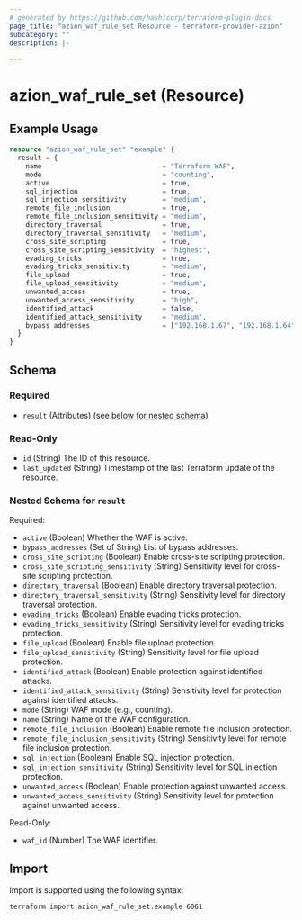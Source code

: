 ```yaml
---
# generated by https://github.com/hashicorp/terraform-plugin-docs
page_title: "azion_waf_rule_set Resource - terraform-provider-azion"
subcategory: ""
description: |-
  
---
```


# azion_waf_rule_set (Resource)



## Example Usage

```terraform
resource "azion_waf_rule_set" "example" {
  result = {
    name                              = "Terraform WAF",
    mode                              = "counting",
    active                            = true,
    sql_injection                     = true,
    sql_injection_sensitivity         = "medium",
    remote_file_inclusion             = true,
    remote_file_inclusion_sensitivity = "medium",
    directory_traversal               = true,
    directory_traversal_sensitivity   = "medium",
    cross_site_scripting              = true,
    cross_site_scripting_sensitivity  = "highest",
    evading_tricks                    = true,
    evading_tricks_sensitivity        = "medium",
    file_upload                       = true,
    file_upload_sensitivity           = "medium",
    unwanted_access                   = true,
    unwanted_access_sensitivity       = "high",
    identified_attack                 = false,
    identified_attack_sensitivity     = "medium",
    bypass_addresses                  = ["192.168.1.67", "192.168.1.64", "192.168.1.65", "192.168.1.63", "192.168.1.66"]
  }
}
```

<!-- schema generated by tfplugindocs -->
## Schema

### Required

- `result` (Attributes) (see [below for nested schema](#nestedatt--result))

### Read-Only

- `id` (String) The ID of this resource.
- `last_updated` (String) Timestamp of the last Terraform update of the resource.

<a id="nestedatt--result"></a>
### Nested Schema for `result`

Required:

- `active` (Boolean) Whether the WAF is active.
- `bypass_addresses` (Set of String) List of bypass addresses.
- `cross_site_scripting` (Boolean) Enable cross-site scripting protection.
- `cross_site_scripting_sensitivity` (String) Sensitivity level for cross-site scripting protection.
- `directory_traversal` (Boolean) Enable directory traversal protection.
- `directory_traversal_sensitivity` (String) Sensitivity level for directory traversal protection.
- `evading_tricks` (Boolean) Enable evading tricks protection.
- `evading_tricks_sensitivity` (String) Sensitivity level for evading tricks protection.
- `file_upload` (Boolean) Enable file upload protection.
- `file_upload_sensitivity` (String) Sensitivity level for file upload protection.
- `identified_attack` (Boolean) Enable protection against identified attacks.
- `identified_attack_sensitivity` (String) Sensitivity level for protection against identified attacks.
- `mode` (String) WAF mode (e.g., counting).
- `name` (String) Name of the WAF configuration.
- `remote_file_inclusion` (Boolean) Enable remote file inclusion protection.
- `remote_file_inclusion_sensitivity` (String) Sensitivity level for remote file inclusion protection.
- `sql_injection` (Boolean) Enable SQL injection protection.
- `sql_injection_sensitivity` (String) Sensitivity level for SQL injection protection.
- `unwanted_access` (Boolean) Enable protection against unwanted access.
- `unwanted_access_sensitivity` (String) Sensitivity level for protection against unwanted access.

Read-Only:

- `waf_id` (Number) The WAF identifier.

## Import

Import is supported using the following syntax:

```shell
terraform import azion_waf_rule_set.example 6061
```
